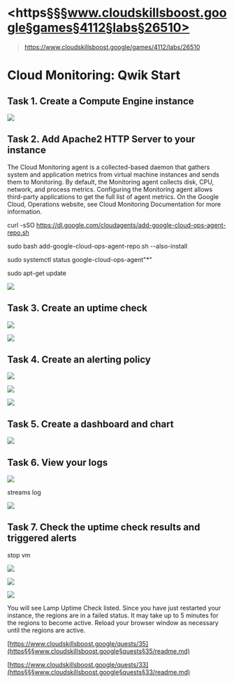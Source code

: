 # <https§§§www.cloudskillsboost.google§games§4112§labs§26510>
> <https://www.cloudskillsboost.google/games/4112/labs/26510>

# Cloud Monitoring: Qwik Start

## Task 1. Create a Compute Engine instance

![](1687106315962.png)


## Task 2. Add Apache2 HTTP Server to your instance

The Cloud Monitoring agent is a collected-based daemon that gathers system and application metrics from virtual machine instances and sends them to Monitoring. By default, the Monitoring agent collects disk, CPU, network, and process metrics. Configuring the Monitoring agent allows third-party applications to get the full list of agent metrics. On the Google Cloud, Operations website, see Cloud Monitoring Documentation for more information.

curl -sSO https://dl.google.com/cloudagents/add-google-cloud-ops-agent-repo.sh

sudo bash add-google-cloud-ops-agent-repo.sh --also-install

sudo systemctl status google-cloud-ops-agent"*"

sudo apt-get update

![](1687106713438.png)

## Task 3. Create an uptime check

![](1687106787743.png)

![](1687106830526.png)


## Task 4. Create an alerting policy

![](1687106905421.png)

![](1687107513860.png)

![](1687107618990.png)

## Task 5. Create a dashboard and chart

![](1687107764876.png)

## Task 6. View your logs

![](1687107825154.png)

streams log

![](1687107862525.png)


## Task 7. Check the uptime check results and triggered alerts


stop vm

![](1687108008112.png)
 
 ![](1687108031969.png)

 ![](1687108112948.png)

 You will see Lamp Uptime Check listed. Since you have just restarted your instance, the regions are in a failed status. It may take up to 5 minutes for the regions to become active. Reload your browser window as necessary until the regions are active.


[https://www.cloudskillsboost.google/quests/35](https§§§www.cloudskillsboost.google§quests§35/readme.md)

[https://www.cloudskillsboost.google/quests/33](https§§§www.cloudskillsboost.google§quests§33/readme.md)
